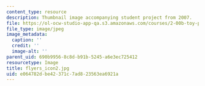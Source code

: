 ```yaml
---
content_type: resource
description: Thumbnail image accompanying student project from 2007.
file: https://ol-ocw-studio-app-qa.s3.amazonaws.com/courses/2-00b-toy-product-design-spring-2008/e064782dbe42371c7ad823563ea6921a_flyers_icon2.jpg
file_type: image/jpeg
image_metadata:
  caption: ''
  credit: ''
  image-alt: ''
parent_uid: 690b9956-8c8d-b91b-5245-a6e3ec725412
resourcetype: Image
title: flyers_icon2.jpg
uid: e064782d-be42-371c-7ad8-23563ea6921a
---
```

